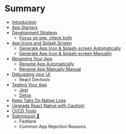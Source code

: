 # Summary

* [Introduction](README.md)
* [App Starters](app-starters.md)
* [Development Strategy](development-strategy.md)
  * [Focus on one, check both](development-strategy/focus-on-one-check-both.md)
* [App Icons and Splash Screen](app-icons-and-splash-screen.md)
  * [Generate App Icon & Splash-screen Automatically](app-icons-and-splash-screen/automatic.md)
  * [Generate App Icon & Splash-screen Manually](app-icons-and-splash-screen/manual.md)
* [Renaming Your App](renaming-your-app.md)
  * [Rename App Automatically](renaming-your-app/rename-app-automatically.md)
  * [Rename App Manually Manual](renaming-your-app/rename-app-manually-manual.md)
* [Debugging your UI](debugging-your-ui.md)
  * React Devtools
* [Testing Your App](testing-your-app.md)
  * [Jest](testing-your-app/jest.md)
  * [Detox](testing-your-app/detox.md)
* [Keep Tabs On Native Logs](keep-tabs-on-native-logs.md)
* [Upgrade React Native with Caution!](upgrade-react-native-with-caution.md)
* [CI/CD Tools](cicd-tools.md)
* [Submission 🚀](submission-d83d-de80.md)
  * Fastlane
  * Common App Rejection Reasons

